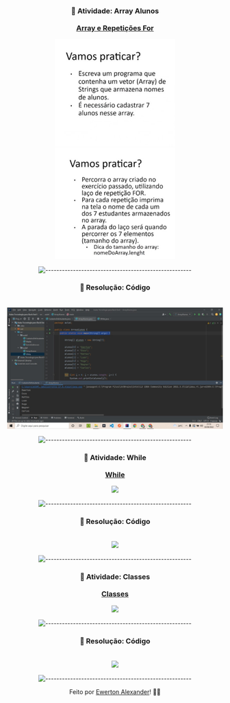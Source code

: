  <div align="center">
 
 ### 🧾 Atividade: Array Alunos<br><br><a href="https://github.com/Ewertonalex/Disciplina-Tecnologias-para-BackEnd/blob/main/aula4/ArrayAlunos.java" target="_blank">Array e Repetições For</a>

<img src="https://github.com/Ewertonalex/Disciplina-Tecnologias-para-BackEnd-main/blob/main/aula4/img/atividade01.jpg" width=280>
<img src="https://github.com/Ewertonalex/Disciplina-Tecnologias-para-BackEnd-main/blob/main/aula4/img/atividade02.jpg" width=280>

![-----------------------------------------------------](https://raw.githubusercontent.com/andreasbm/readme/master/assets/lines/rainbow.png)

 ### 🧾 Resolução: Código<br><br>

<img src="https://github.com/Ewertonalex/Disciplina-Tecnologias-para-BackEnd-main/blob/main/aula4/img/resativ02.jpg">

![-----------------------------------------------------](https://raw.githubusercontent.com/andreasbm/readme/master/assets/lines/rainbow.png)

 ### 🧾 Atividade: While<br><br><a href="https://github.com/Ewertonalex/Disciplina-Tecnologias-para-BackEnd/blob/main/aula4/While.java" target="_blank">While</a>

<img src="https://github.com/Ewertonalex/Disciplina-Tecnologias-para-BackEnd/blob/main/aula4/img/atividade03.jpg" width=280>

![-----------------------------------------------------](https://raw.githubusercontent.com/andreasbm/readme/master/assets/lines/rainbow.png)

 ### 🧾 Resolução: Código<br><br>

<img src="https://github.com/Ewertonalex/Disciplina-Tecnologias-para-BackEnd/blob/main/aula4/img/resativ03.jpg">

![-----------------------------------------------------](https://raw.githubusercontent.com/andreasbm/readme/master/assets/lines/rainbow.png)

### 🧾 Atividade: Classes<br><br><a href="https://github.com/Ewertonalex/Disciplina-Tecnologias-para-BackEnd/blob/main/aula4/Ewerton.java" target="_blank">Classes</a>

<img src="https://github.com/Ewertonalex/Disciplina-Tecnologias-para-BackEnd/blob/main/aula4/img/atividade4.jpg" width=280>

![-----------------------------------------------------](https://raw.githubusercontent.com/andreasbm/readme/master/assets/lines/rainbow.png)

 ### 🧾 Resolução: Código<br><br>

<img src="https://github.com/Ewertonalex/Disciplina-Tecnologias-para-BackEnd/blob/main/aula4/img/resativ04.jpg">

![-----------------------------------------------------](https://raw.githubusercontent.com/andreasbm/readme/master/assets/lines/rainbow.png)

  
  Feito por <a href="https://www.linkedin.com/in/ewerton-alexander-780869232/" target="_blank">Ewerton Alexander</a>!
    <g-emoji class="g-emoji" alias="wave" fallback-src="https://github.githubassets.com/images/icons/emoji/unicode/1f44b.png">👨‍🚀</g-emoji><br>
  
  </div>
